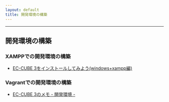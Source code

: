 ```yaml
---
layout: default
title: 開発環境の構築
---
```


---

## 開発環境の構築

### XAMPPでの開発環境の構築

- <a href="http://qiita.com/chihiro-adachi/items/5fb2175454d3bfa047ac" target="_blank">EC-CUBE 3をインストールしてみよう(windows+xampp編)</a>

### Vagrantでの開発環境の構築

- <a href="http://qiita.com/chihiro-adachi/items/645fee870d50a985dc88" target="_blank">EC-CUBE 3のメモ - 開発環境 -</a>

